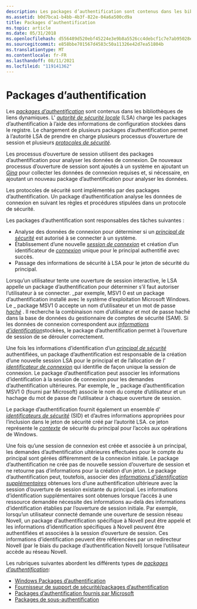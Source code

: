 ```yaml
---
description: Les packages d’authentification sont contenus dans les bibliothèques de liens dynamiques.
ms.assetid: b0d7bca1-b4bb-4b3f-822e-04a6a500cd9a
title: Packages d’authentification
ms.topic: article
ms.date: 05/31/2018
ms.openlocfilehash: d556489d520ebf45224e3e9b8a5526cc4debcf1c7e7ab95028ecd9e35a6de217
ms.sourcegitcommit: e858bbe701567d4583c50a11326e42d7ea51804b
ms.translationtype: MT
ms.contentlocale: fr-FR
ms.lasthandoff: 08/11/2021
ms.locfileid: "119141362"
---
```

# <a name="authentication-packages"></a>Packages d’authentification

Les [*packages d’authentification*](/windows/desktop/SecGloss/a-gly) sont contenus dans les bibliothèques de liens dynamiques. L' [*autorité de sécurité locale*](/windows/desktop/SecGloss/l-gly) (LSA) charge les packages d’authentification à l’aide des informations de configuration stockées dans le registre. Le chargement de plusieurs packages d’authentification permet à l’autorité LSA de prendre en charge plusieurs processus d’ouverture de session et plusieurs [*protocoles de sécurité*](/windows/desktop/SecGloss/s-gly).

Les processus d’ouverture de session utilisent des packages d’authentification pour analyser les données de connexion. De nouveaux processus d’ouverture de session sont ajoutés à un système en ajoutant un [*Gina*](/windows/desktop/SecGloss/g-gly) pour collecter les données de connexion requises et, si nécessaire, en ajoutant un nouveau package d’authentification pour analyser les données.

Les protocoles de sécurité sont implémentés par des packages d’authentification. Un package d’authentification analyse les données de connexion en suivant les règles et procédures stipulées dans un protocole de sécurité.

Les packages d’authentification sont responsables des tâches suivantes :

-   Analyse des données de connexion pour déterminer si un [*principal de sécurité*](/windows/desktop/SecGloss/s-gly) est autorisé à se connecter à un système.
-   Établissement d’une nouvelle [*session de connexion*](/windows/desktop/SecGloss/l-gly) et création d’un identificateur de [*connexion*](/windows/desktop/SecGloss/l-gly) unique pour le principal authentifié avec succès.
-   Passage des informations de sécurité à LSA pour le jeton de sécurité du principal.

Lorsqu’un utilisateur tente une ouverture de session interactive, le LSA appelle un package d’authentification pour déterminer s’il faut autoriser l’utilisateur à se connecter. \_par exemple, MSV1 0 est un package d’authentification installé avec le système d’exploitation Microsoft Windows. Le \_ package MSV1 0 accepte un nom d’utilisateur et un mot de passe [*haché*](/windows/desktop/SecGloss/h-gly) . Il recherche la combinaison nom d’utilisateur et mot de passe haché dans la base de données du gestionnaire de comptes de sécurité (SAM). Si les données de connexion correspondent aux [*informations d’identification*](/windows/desktop/SecGloss/c-gly)stockées, le package d’authentification permet à l’ouverture de session de se dérouler correctement.

Une fois les informations d’identification d’un [*principal de sécurité*](/windows/desktop/SecGloss/s-gly) authentifiées, un package d’authentification est responsable de la création d’une nouvelle session LSA pour le principal et de l’allocation de l' [*identificateur de connexion*](/windows/desktop/SecGloss/l-gly) qui identifie de façon unique la session de connexion. Le package d’authentification peut associer les informations d’identification à la session de connexion pour les demandes d’authentification ultérieures. Par exemple, le \_ package d’authentification MSV1 0 (fourni par Microsoft) associe le nom du compte d’utilisateur et un hachage du mot de passe de l’utilisateur à chaque ouverture de session.

Le package d’authentification fournit également un ensemble d' [*identificateurs de sécurité*](/windows/desktop/SecGloss/s-gly) (SID) et d’autres informations appropriées pour l’inclusion dans le jeton de sécurité créé par l’autorité LSA. ce jeton représente le [*contexte*](/windows/desktop/SecGloss/c-gly) de sécurité du principal pour l’accès aux opérations de Windows.

Une fois qu’une session de connexion est créée et associée à un principal, les demandes d’authentification ultérieures effectuées pour le compte du principal sont gérées différemment de la connexion initiale. Le package d’authentification ne crée pas de nouvelle session d’ouverture de session et ne retourne pas d’informations pour la création d’un jeton. Le package d’authentification peut, toutefois, associer des [*informations d’identification supplémentaires*](/windows/desktop/SecGloss/s-gly) obtenues lors d’une authentification ultérieure avec la session d’ouverture de session existante du principal. Les informations d’identification supplémentaires sont obtenues lorsque l’accès à une ressource demandée nécessite des informations au-delà des informations d’identification établies par l’ouverture de session initiale. Par exemple, lorsqu’un utilisateur connecté demande une ouverture de session réseau Novell, un package d’authentification spécifique à Novell peut être appelé et les informations d’identification spécifiques à Novell peuvent être authentifiées et associées à la session d’ouverture de session. Ces informations d’identification peuvent être référencées par un redirecteur Novell (par le biais du package d’authentification Novell) lorsque l’utilisateur accède au réseau Novell.

Les rubriques suivantes abordent les différents types de [*packages d’authentification*](/windows/desktop/SecGloss/a-gly):

-   [Windows Packages d’authentification](windows-authentication-packages.md)
-   [Fournisseur de support de sécurité/packages d’authentification](security-support-provider-authentication-packages.md)
-   [Packages d’authentification fournis par Microsoft](authentication-packages-provided-by-microsoft.md)
-   [Packages de sous-authentification](subauthentication-packages.md)

 

 
